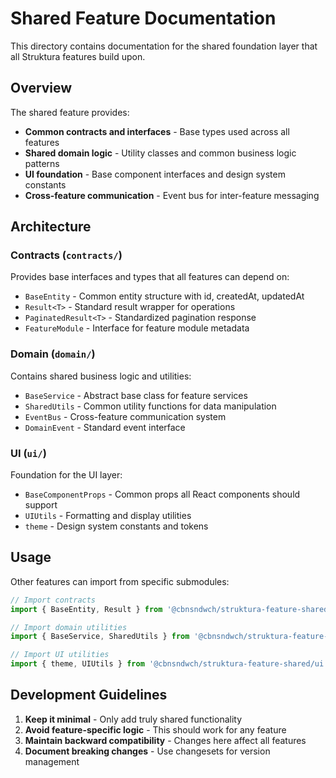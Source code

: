 # Shared Feature Documentation

This directory contains documentation for the shared foundation layer that all Struktura features build upon.

## Overview

The shared feature provides:

- **Common contracts and interfaces** - Base types used across all features
- **Shared domain logic** - Utility classes and common business logic patterns
- **UI foundation** - Base component interfaces and design system constants
- **Cross-feature communication** - Event bus for inter-feature messaging

## Architecture

### Contracts (`contracts/`)

Provides base interfaces and types that all features can depend on:

- `BaseEntity` - Common entity structure with id, createdAt, updatedAt
- `Result<T>` - Standard result wrapper for operations
- `PaginatedResult<T>` - Standardized pagination response
- `FeatureModule` - Interface for feature module metadata

### Domain (`domain/`)

Contains shared business logic and utilities:

- `BaseService` - Abstract base class for feature services
- `SharedUtils` - Common utility functions for data manipulation
- `EventBus` - Cross-feature communication system
- `DomainEvent` - Standard event interface

### UI (`ui/`)

Foundation for the UI layer:

- `BaseComponentProps` - Common props all React components should support
- `UIUtils` - Formatting and display utilities
- `theme` - Design system constants and tokens

## Usage

Other features can import from specific submodules:

```typescript
// Import contracts
import { BaseEntity, Result } from '@cbnsndwch/struktura-feature-shared/contracts';

// Import domain utilities
import { BaseService, SharedUtils } from '@cbnsndwch/struktura-feature-shared/domain';

// Import UI utilities
import { theme, UIUtils } from '@cbnsndwch/struktura-feature-shared/ui';
```

## Development Guidelines

1. **Keep it minimal** - Only add truly shared functionality
2. **Avoid feature-specific logic** - This should work for any feature  
3. **Maintain backward compatibility** - Changes here affect all features
4. **Document breaking changes** - Use changesets for version management